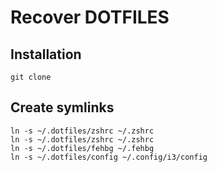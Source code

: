 # Recover DOTFILES

## Installation

	git clone

## Create symlinks

	ln -s ~/.dotfiles/zshrc ~/.zshrc
	ln -s ~/.dotfiles/zshrc ~/.zshrc
	ln -s ~/.dotfiles/fehbg ~/.fehbg
	ln -s ~/.dotfiles/config ~/.config/i3/config
